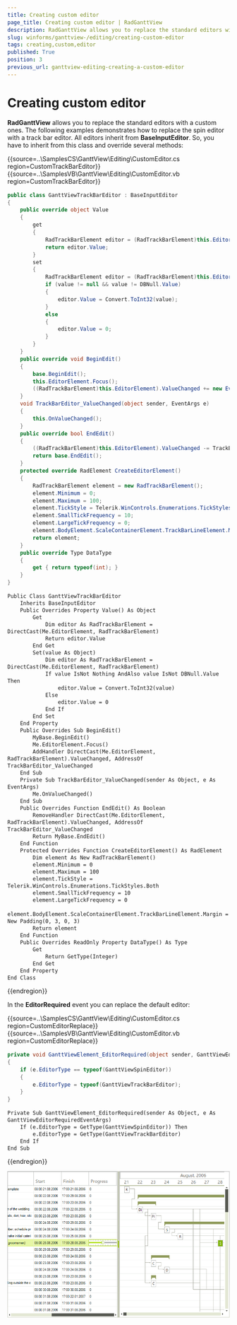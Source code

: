 ```yaml
---
title: Creating custom editor
page_title: Creating custom editor | RadGanttView
description: RadGanttView allows you to replace the standard editors with a custom ones.
slug: winforms/ganttview-/editing/creating-custom-editor
tags: creating,custom,editor
published: True
position: 3
previous_url: ganttview-editing-creating-a-custom-editor
---
```


# Creating custom editor

__RadGanttView__ allows you to replace the standard editors with a custom ones. The following examples demonstrates how to replace the spin editor with a track bar editor. All editors inherit from __BaseInputEditor__. So, you have to inherit from this class and override several methods:

{{source=..\SamplesCS\GanttView\Editing\CustomEditor.cs region=CustomTrackBarEditor}} 
{{source=..\SamplesVB\GanttView\Editing\CustomEditor.vb region=CustomTrackBarEditor}} 

````C#
public class GanttViewTrackBarEditor : BaseInputEditor
{
    public override object Value
    {
        get
        {
            RadTrackBarElement editor = (RadTrackBarElement)this.EditorElement;
            return editor.Value;
        }
        set
        {
            RadTrackBarElement editor = (RadTrackBarElement)this.EditorElement;
            if (value != null && value != DBNull.Value)
            {
                editor.Value = Convert.ToInt32(value);
            }
            else
            {
                editor.Value = 0;
            }
        }
    }
    public override void BeginEdit()
    {
        base.BeginEdit();
        this.EditorElement.Focus();
        ((RadTrackBarElement)this.EditorElement).ValueChanged += new EventHandler(TrackBarEditor_ValueChanged);
    }
    void TrackBarEditor_ValueChanged(object sender, EventArgs e)
    {
        this.OnValueChanged();
    }
    public override bool EndEdit()
    {
        ((RadTrackBarElement)this.EditorElement).ValueChanged -= TrackBarEditor_ValueChanged;
        return base.EndEdit();
    }
    protected override RadElement CreateEditorElement()
    {
        RadTrackBarElement element = new RadTrackBarElement();
        element.Minimum = 0;
        element.Maximum = 100;
        element.TickStyle = Telerik.WinControls.Enumerations.TickStyles.Both;
        element.SmallTickFrequency = 10;
        element.LargeTickFrequency = 0;
        element.BodyElement.ScaleContainerElement.TrackBarLineElement.Margin = new Padding(0, 3, 0, 3);
        return element;
    }
    public override Type DataType
    {
        get { return typeof(int); }
    }
}

````
````VB.NET
Public Class GanttViewTrackBarEditor
    Inherits BaseInputEditor
    Public Overrides Property Value() As Object
        Get
            Dim editor As RadTrackBarElement = DirectCast(Me.EditorElement, RadTrackBarElement)
            Return editor.Value
        End Get
        Set(value As Object)
            Dim editor As RadTrackBarElement = DirectCast(Me.EditorElement, RadTrackBarElement)
            If value IsNot Nothing AndAlso value IsNot DBNull.Value Then
                editor.Value = Convert.ToInt32(value)
            Else
                editor.Value = 0
            End If
        End Set
    End Property
    Public Overrides Sub BeginEdit()
        MyBase.BeginEdit()
        Me.EditorElement.Focus()
        AddHandler DirectCast(Me.EditorElement, RadTrackBarElement).ValueChanged, AddressOf TrackBarEditor_ValueChanged
    End Sub
    Private Sub TrackBarEditor_ValueChanged(sender As Object, e As EventArgs)
        Me.OnValueChanged()
    End Sub
    Public Overrides Function EndEdit() As Boolean
        RemoveHandler DirectCast(Me.EditorElement, RadTrackBarElement).ValueChanged, AddressOf TrackBarEditor_ValueChanged
        Return MyBase.EndEdit()
    End Function
    Protected Overrides Function CreateEditorElement() As RadElement
        Dim element As New RadTrackBarElement()
        element.Minimum = 0
        element.Maximum = 100
        element.TickStyle = Telerik.WinControls.Enumerations.TickStyles.Both
        element.SmallTickFrequency = 10
        element.LargeTickFrequency = 0
        element.BodyElement.ScaleContainerElement.TrackBarLineElement.Margin = New Padding(0, 3, 0, 3)
        Return element
    End Function
    Public Overrides ReadOnly Property DataType() As Type
        Get
            Return GetType(Integer)
        End Get
    End Property
End Class

````

{{endregion}} 

In the __EditorRequired__ event you can replace the default editor:

{{source=..\SamplesCS\GanttView\Editing\CustomEditor.cs region=CustomEditorReplace}} 
{{source=..\SamplesVB\GanttView\Editing\CustomEditor.vb region=CustomEditorReplace}} 

````C#
private void GanttViewElement_EditorRequired(object sender, GanttViewEditorRequiredEventArgs e)
{
    if (e.EditorType == typeof(GanttViewSpinEditor))
    {
        e.EditorType = typeof(GanttViewTrackBarEditor);
    }
}

````
````VB.NET
Private Sub GanttViewElement_EditorRequired(sender As Object, e As GanttViewEditorRequiredEventArgs)
    If (e.EditorType = GetType(GanttViewSpinEditor)) Then
        e.EditorType = GetType(GanttViewTrackBarEditor)
    End If
End Sub

````

{{endregion}} 

![ganttview-editing-creating-a-custom-editor 001](images/ganttview-editing-creating-a-custom-editor001.png)

